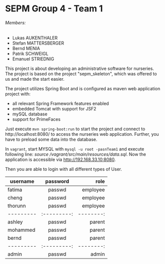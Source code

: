 # SEPM Group 4 - Team 1

###### Members:
- Lukas AUKENTHALER
- Stefan MATTERSBERGER
- Bernd MENIA
- Patrik SCHWEIGL
- Emanuel STRIEDNIG

This project is about developing an administrative software for nurseries.
The project is based on the project "sepm_skeleton", which was offered to us 
and made the start easier.


The project utilizes Spring Boot and is configured as maven web application project with:
- all relevant Spring Framework features enabled
- embedded Tomcat with support for JSF2
- mySQL database
- support for PrimeFaces

Just execute  `mvn spring-boot:run` to start the project and connect to
http://localhost:8080/ to access the nurseries web application. Further, you have to
preload some data into the database. 

In `vagrant`, start MYSQL with `mysql -u root -pasnTeam1` and 
execute following line: *source /vagrant/src/main/resources/data.sql*.
Now the application is accessible via http://192.168.33.10:8080.

Then you are able to login with all different types of User.

| username | password  | role     |
| ---------|:---------:| --------:|
| fatima   | passwd    | employee |
| cheng    | passwd    | employee |
| thorunn  | passwd    | employee |
| ---------|:---------:| --------:|
| ashley   | passwd    | parent   |
| mohammed | passwd    | parent   |
| bernd    | passwd    | parent   |
| ---------|:---------:| --------:|
| admin    | passwd    | admin    |
